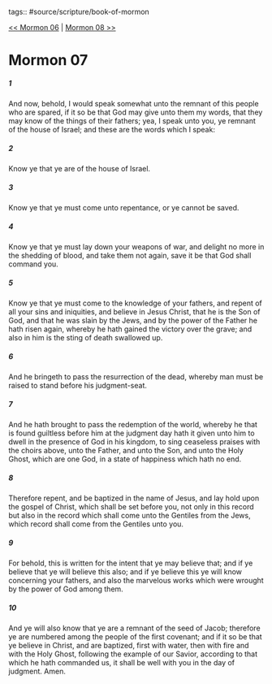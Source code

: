 tags:: #source/scripture/book-of-mormon

[<< Mormon 06](/book-of-mormon/13_Mormon/Mormon_06.md) | [Mormon 08 >>](/book-of-mormon/13_Mormon/Mormon_08.md)

# Mormon 07

##### 1

And now, behold, I would speak somewhat unto the remnant of this people who are spared, if it so be that God may give unto them my words, that they may know of the things of their fathers; yea, I speak unto you, ye remnant of the house of Israel; and these are the words which I speak:

##### 2

Know ye that ye are of the house of Israel.

##### 3

Know ye that ye must come unto repentance, or ye cannot be saved.

##### 4

Know ye that ye must lay down your weapons of war, and delight no more in the shedding of blood, and take them not again, save it be that God shall command you.

##### 5

Know ye that ye must come to the knowledge of your fathers, and repent of all your sins and iniquities, and believe in Jesus Christ, that he is the Son of God, and that he was slain by the Jews, and by the power of the Father he hath risen again, whereby he hath gained the victory over the grave; and also in him is the sting of death swallowed up.

##### 6

And he bringeth to pass the resurrection of the dead, whereby man must be raised to stand before his judgment-seat.

##### 7

And he hath brought to pass the redemption of the world, whereby he that is found guiltless before him at the judgment day hath it given unto him to dwell in the presence of God in his kingdom, to sing ceaseless praises with the choirs above, unto the Father, and unto the Son, and unto the Holy Ghost, which are one God, in a state of happiness which hath no end.

##### 8

Therefore repent, and be baptized in the name of Jesus, and lay hold upon the gospel of Christ, which shall be set before you, not only in this record but also in the record which shall come unto the Gentiles from the Jews, which record shall come from the Gentiles unto you.

##### 9

For behold, this is written for the intent that ye may believe that; and if ye believe that ye will believe this also; and if ye believe this ye will know concerning your fathers, and also the marvelous works which were wrought by the power of God among them.

##### 10

And ye will also know that ye are a remnant of the seed of Jacob; therefore ye are numbered among the people of the first covenant; and if it so be that ye believe in Christ, and are baptized, first with water, then with fire and with the Holy Ghost, following the example of our Savior, according to that which he hath commanded us, it shall be well with you in the day of judgment. Amen.
